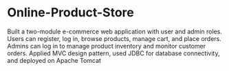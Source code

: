 # Online-Product-Store
Built a two-module e-commerce web application with user and admin roles. Users can register, log in, browse  products, manage cart, and place orders. Admins can log in to manage product inventory and monitor customer  orders. Applied MVC design pattern, used JDBC for database connectivity, and deployed on Apache Tomcat
